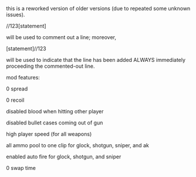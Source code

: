 this is a reworked version of older versions (due to repeated some unknown issues).

//123[statement]

will be used to comment out a line; moreover,

[statement]//123

will be used to indicate that the line has been added ALWAYS immediately proceeding the commented-out line.

mod features:

0 spread

0 recoil

disabled blood when hitting other player

disabled bullet cases coming out of gun

high player speed (for all weapons)

all ammo pool to one clip for glock, shotgun, sniper, and ak

enabled auto fire for glock, shotgun, and sniper

0 swap time
